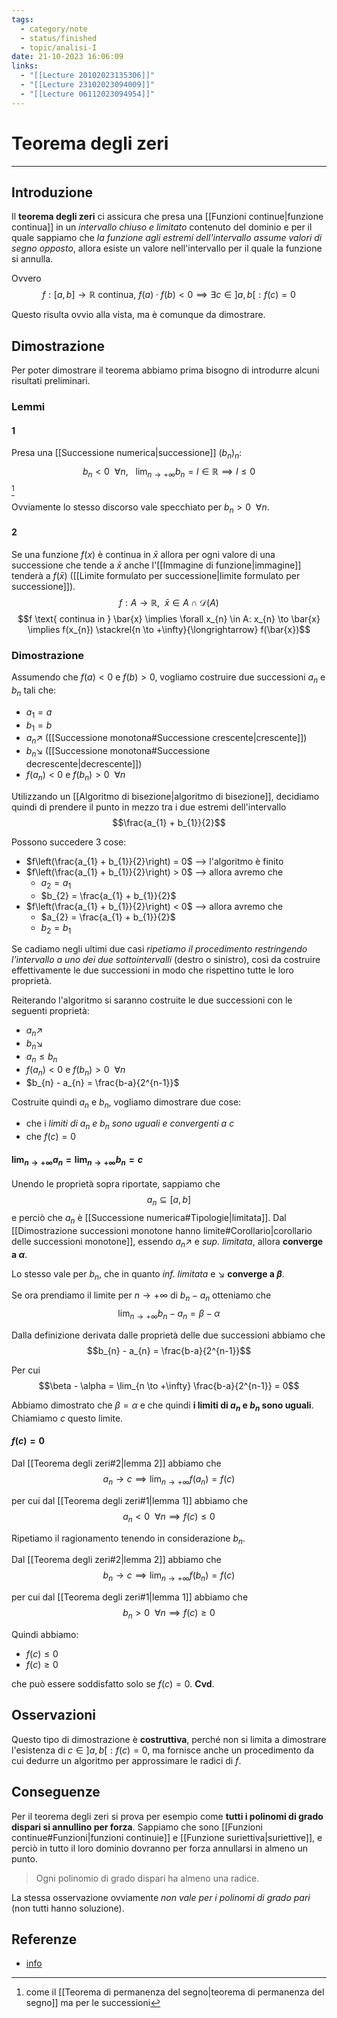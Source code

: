 ```yaml
---
tags:
  - category/note
  - status/finished
  - topic/analisi-I
date: 21-10-2023 16:06:09
links:
  - "[[Lecture 20102023135306]]"
  - "[[Lecture 23102023094009]]"
  - "[[Lecture 06112023094954]]"
---
```

# Teorema degli zeri
---
## Introduzione
Il **teorema degli zeri** ci assicura che presa una [[Funzioni continue|funzione continua]] in un _intervallo chiuso e limitato_ contenuto del dominio e per il quale sappiamo che _la funzione agli estremi dell'intervallo assume valori di segno opposto_, allora esiste un valore nell'intervallo per il quale la funzione si annulla.

Ovvero
$$f: [a, b] \longrightarrow \mathbb{R} \text{ continua, } f(a) \cdot f(b) < 0 \implies \exists c \in ]a, b[ : f(c) = 0$$

Questo risulta ovvio alla vista, ma è comunque da dimostrare.

## Dimostrazione
Per poter dimostrare il teorema abbiamo prima bisogno di introdurre alcuni risultati preliminari.

### Lemmi
#### 1
Presa una [[Successione numerica|successione]] $(b_{n})_{n}$:
$$b_{n} < 0 \ \ \forall n, \ \ \ \lim_{n \to +\infty} b_{n} = l \in \mathbb{R} \implies l \leq 0$$[^1]

Ovviamente lo stesso discorso vale specchiato per $b_{n} > 0 \ \ \forall n$.

#### 2
Se una funzione $f(x)$ è continua in $\bar{x}$ allora per ogni valore di una successione che tende a $\bar{x}$ anche l'[[Immagine di funzione|immagine]] tenderà a $f(\bar{x})$ ([[Limite formulato per successione|limite formulato per successione]]).
$$f: A \to \mathbb{R}, \ \ \bar{x} \in A \cap \mathcal{D}(A)$$
$$f \text{ continua in } \bar{x} \implies \forall x_{n} \in A: x_{n} \to \bar{x} \implies f(x_{n}) \stackrel{n \to +\infty}{\longrightarrow} f(\bar{x})$$

### Dimostrazione
Assumendo che $f(a) < 0$ e $f(b) > 0$, vogliamo costruire due successioni $a_{n}$  e $b_{n}$ tali che:
- $a_{1} = a$
- $b_{1} = b$
- $a_{n} \nearrow$ ([[Successione monotona#Successione crescente|crescente]])
- $b_{n} \searrow$ ([[Successione monotona#Successione decrescente|decrescente]])
- $f(a_{n}) < 0$ e $f(b_{n}) > 0 \ \ \forall n$

Utilizzando un [[Algoritmo di bisezione|algoritmo di bisezione]], decidiamo quindi di prendere il punto in mezzo tra i due estremi dell'intervallo
$$\frac{a_{1} + b_{1}}{2}$$

Possono succedere 3 cose:
- $f\left(\frac{a_{1} + b_{1}}{2}\right) = 0$ --> l'algoritmo è finito
- $f\left(\frac{a_{1} + b_{1}}{2}\right) > 0$ --> allora avremo che
	- $a_{2} = a_{1}$
	- $b_{2} = \frac{a_{1} + b_{1}}{2}$
- $f\left(\frac{a_{1} + b_{1}}{2}\right) < 0$ --> allora avremo che
	- $a_{2} = \frac{a_{1} + b_{1}}{2}$
	- $b_{2} = b_{1}$

Se cadiamo negli ultimi due casi _ripetiamo il procedimento restringendo l'intervallo a uno dei due sottointervalli_ (destro o sinistro), così da costruire effettivamente le due successioni in modo che rispettino tutte le loro proprietà.

Reiterando l'algoritmo si saranno costruite le due successioni con le seguenti proprietà:
- $a_{n} \nearrow$
- $b_{n} \searrow$
- $a_{n} \leq b_{n}$
- $f(a_{n}) < 0$ e $f(b_{n}) > 0 \ \ \forall n$
- $b_{n} - a_{n} = \frac{b-a}{2^{n-1}}$

Costruite quindi $a_{n}$ e $b_{n}$, vogliamo dimostrare due cose:
- che i _limiti di $a_{n}$ e $b_{n}$ sono uguali e convergenti a $c$_
- che $f(c) = 0$

#### $\lim_{n \to +\infty} a_{n} = \lim_{n \to +\infty} b_{n} = c$
Unendo le proprietà sopra riportate, sappiamo che
$$a_{n} \subseteq [a, b]$$
e perciò che $a_{n}$ è [[Successione numerica#Tipologie|limitata]]. Dal [[Dimostrazione successioni monotone hanno limite#Corollario|corollario delle successioni monotone]], essendo $a_{n} \nearrow$ e _sup. limitata_, allora **converge a $\alpha$**.

Lo stesso vale per $b_{n}$, che in quanto _inf. limitata_ e $\searrow$ **converge a $\beta$**.

Se ora prendiamo il limite per $n \to +\infty$ di $b_{n} - a_{n}$ otteniamo che
$$\lim_{n \to +\infty} b_{n} - a_{n} = \beta - \alpha$$

Dalla definizione derivata dalle proprietà delle due successioni abbiamo che
$$b_{n} - a_{n} = \frac{b-a}{2^{n-1}}$$

Per cui
$$\beta - \alpha = \lim_{n \to +\infty} \frac{b-a}{2^{n-1}} = 0$$

Abbiamo dimostrato che $\beta = \alpha$ e che quindi **i limiti di $a_{n}$ e $b_{n}$ sono uguali**. Chiamiamo $c$ questo limite.

#### $f(c) = 0$
Dal [[Teorema degli zeri#2|lemma 2]] abbiamo che
$$a_{n} \to c \implies \lim_{n \to +\infty} f(a_{n}) = f(c)$$

per cui dal [[Teorema degli zeri#1|lemma 1]] abbiamo che
$$a_{n} < 0 \ \ \forall n \implies f(c) \leq 0$$

Ripetiamo il ragionamento tenendo in considerazione $b_{n}$.

Dal [[Teorema degli zeri#2|lemma 2]] abbiamo che
$$b_{n} \to c \implies \lim_{n \to +\infty} f(b_{n}) = f(c)$$

per cui dal [[Teorema degli zeri#1|lemma 1]] abbiamo che
$$b_{n} > 0 \ \ \forall n \implies f(c) \geq 0$$

Quindi abbiamo:
- $f(c) \leq 0$
- $f(c) \geq 0$

che può essere soddisfatto solo se $f(c) = 0$.
**Cvd**.

## Osservazioni
Questo tipo di dimostrazione è **costruttiva**, perché non si limita a dimostrare l'esistenza di $c \in ]a, b[ : f(c) = 0$, ma fornisce anche un procedimento da cui dedurre un algoritmo per approssimare le radici di $f$.

## Conseguenze
Per il teorema degli zeri si prova per esempio come **tutti i polinomi di grado dispari si annullino per forza**. Sappiamo che sono [[Funzioni continue#Funzioni|funzioni continuie]] e [[Funzione suriettiva|suriettive]], e perciò in tutto il loro dominio dovranno per forza annullarsi in almeno un punto.

> Ogni polinomio di grado dispari ha almeno una radice.

La stessa osservazione ovviamente _non vale per i polinomi di grado pari_ (non tutti hanno soluzione).

## Referenze
- [info](https://www.youmath.it/lezioni/analisi-matematica/limiti-continuita-e-asintoti/723-teorema-degli-zeri.html)

[^1]: come il [[Teorema di permanenza del segno|teorema di permanenza del segno]] ma per le successioni